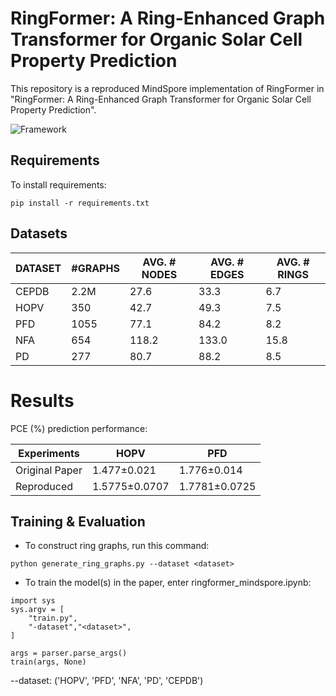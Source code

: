 # RingFormer: A Ring-Enhanced Graph Transformer for Organic Solar Cell Property Prediction

This repository is a reproduced MindSpore implementation of RingFormer in "RingFormer: A Ring-Enhanced Graph Transformer for Organic Solar Cell Property Prediction". 

![Framework](figs/framework.png)

## Requirements

To install requirements:

```setup
pip install -r requirements.txt
```

## Datasets

| DATASET   | #GRAPHS | AVG. # NODES | AVG. # EDGES | AVG. # RINGS |
| --------- | ------- | ------------ | ------------ | ------------ |
| CEPDB     | 2.2M    | 27.6         | 33.3         | 6.7          |
| HOPV      | 350     | 42.7         | 49.3         | 7.5          |
| PFD | 1055    | 77.1         | 84.2         | 8.2          |
| NFA       | 654     | 118.2        | 133.0        | 15.8         |
| PD      | 277     | 80.7         | 88.2         | 8.5          |

# Results

PCE (%) prediction performance: 

| Experiments   | HOPV | PFD |
| ------------ | --------- | --------- |
| Original Paper | 1.477±0.021 | 1.776±0.014 |
| Reproduced | 1.5775±0.0707  | 1.7781±0.0725 |


## Training & Evaluation
* To construct ring graphs, run this command:
```train
python generate_ring_graphs.py --dataset <dataset> 
```

* To train the model(s) in the paper, enter ringformer_mindspore.ipynb:
```train
import sys
sys.argv = [
    "train.py",          
    "-dataset","<dataset>",
]

args = parser.parse_args()                
train(args, None) 
```
--dataset: ('HOPV', 'PFD', 'NFA', 'PD', 'CEPDB')

